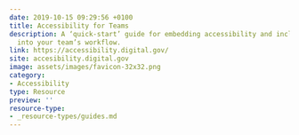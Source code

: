 ```yaml
---
date: 2019-10-15 09:29:56 +0100
title: Accessibility for Teams
description: A ‘quick-start’ guide for embedding accessibility and inclusive design practices
  into your team’s workflow.
link: https://accessibility.digital.gov/
site: accesibility.digital.gov
image: assets/images/favicon-32x32.png
category:
- Accessibility
type: Resource
preview: ''
resource-type: 
- _resource-types/guides.md
---
```

